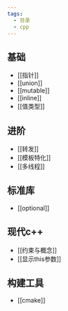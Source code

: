 ```yaml
---
tags:
  - 目录
  - cpp
---
```

## 基础
- [[指针]]
- [[union]]
- [[mutable]]
- [[inline]]
- [[值类型]]
## 进阶
- [[转发]]
- [[模板特化]]
- [[多线程]]
## 标准库
- [[optional]]
## 现代c++
- [[约束与概念]]
- [[显示this参数]]
## 构建工具
- [[cmake]]